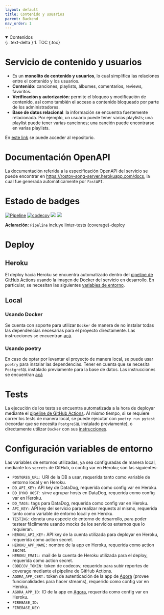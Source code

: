```yaml
---
layout: default
title: Contenido y usuarios
parent: Backend
nav_order: 1
---
```


<details open markdown="block">
  <summary>
	Contenidos
  </summary>
  {: .text-delta }
1. TOC
{:toc}
</details>


# Servicio de contenido y usuarios

- Es un **monolito de contenido y usuarios**, lo cual simplifica las relaciones entre el contenido y los usuarios.
- **Contenido**: canciones, playlists, álbumes, comentarios, reviews, favoritos.
- **Verificación y autorización**: permite el bloqueo y modificación de contenido, así como también el acceso
a contenido bloqueado por parte de los administradores.
- **Base de datos relacional**: la información se encuentra fuertemente relacionada.
Por ejemplo, un usuario puede tener varias playlists; una playlist puede tener varias canciones; una canción puede
encontrarse en varias playlists.

En [este link](https://github.com/taller2-grupo5-rostov-1c2022/songs-server) se puede acceder al repositorio.

# Documentación OpenAPI

La documentación referida a la especificación OpenAPI del servicio se puede encontrar en https://rostov-song-server.herokuapp.com/docs, la
cual fue generada automáticamente por `FastAPI`.

# Estado de badges

[![Pipeline](https://github.com/taller2-grupo5-rostov-1c2022/songs-server/actions/workflows/pipeline.yml/badge.svg?branch=master)](https://github.com/taller2-grupo5-rostov-1c2022/songs-server/actions/workflows/pipeline.yml)
[![codecov](https://codecov.io/gh/taller2-grupo5-rostov-1c2022/songs-server/branch/master/graph/badge.svg?token=LJIu1T1HQr)](https://codecov.io/gh/taller2-grupo5-rostov-1c2022/songs-server)
[![](https://img.shields.io/badge/python-3.9-blue.svg)](https://www.python.org/downloads/)
[![](https://img.shields.io/badge/docs-fastapi-blue.svg)](https://fastapi.tiangolo.com/)

**Aclaración:** `Pipeline` incluye linter-tests (coverage)-deploy

# Deploy

## Heroku

El deploy hacia Heroku se encuentra automatizado dentro del [pipeline de GitHub Actions](https://github.com/taller2-grupo5-rostov-1c2022/songs-server/blob/master/.github/workflows/pipeline.yml)
usando la imagen de Docker del servicio en desarrollo. En particular, se necesitan las siguientes
[variables de entorno](https://github.com/taller2-grupo5-rostov-1c2022/songs-server#heroku).

## Local

### Usando Docker

Se cuenta con soporte para utilizar `Docker` de manera de no instalar todas las dependencias necesarias para el proyecto directamente.
Las instrucciones se encuentran [acá](https://github.com/taller2-grupo5-rostov-1c2022/songs-server#docker).

### Usando poetry

En caso de optar por levantar el proyecto de manera local, se puede usar `poetry` para instalar las dependencias. Tener en
cuenta que se necesita `PostgreSQL` instalado previamente para la base de datos. Las instrucciones se encuentran [acá](https://github.com/taller2-grupo5-rostov-1c2022/songs-server#installing-the-project)

# Tests

La ejecución de los tests se encuentra automatizada a la hora de deployar mediante el [pipeline de GitHub Actions](https://github.com/taller2-grupo5-rostov-1c2022/songs-server/blob/master/.github/workflows/pipeline.yml).
Al mismo tiempo, si se requiere correr los tests de manera local, se puede ejecutar con `poetry run pytest` (recordar
que se necesita `PostgreSQL` instalado previamente), o directamente utilizar `Docker` con sus [instrucciones](https://github.com/taller2-grupo5-rostov-1c2022/songs-server#running-tests-within-container).

# Configuración variables de entorno

Las variables de entornos utilizadas, ya sea configuradas de manera local, mediante los `secrets` de GitHub, o config var en Heroku;
son las siguientes:

- `POSTGRES_URL:` URI de la DB a usar, requerida tanto como variable de entorno local y en Heroku.
- `DD_API_KEY:` API key de DataDog, requerida como config var en Heroku.
- `DD_DYNO_HOST:` sirve agrupar hosts en DataDog, requerida como config var en Heroku.
- `DD_TAGS:` tags para DataDog, requerida como config var en Heroku.
- `API_KEY:` API key del servicio para realizar requests al mismo, requerida tanto como variable de entorno local y en Heroku.
- `TESTING:` denota una especie de entorno de desarrollo, para poder testear fácilmente usando mocks de los servicios externos que lo requieran.
- `HEROKU_API_KEY:` API key de la cuenta utilizada para deployar en Heroku, requerida como action secret.
- `HEROKU_APP_NAME:` nombre de la app en Heroku, requerida como action secret.
- `HEROKU_EMAIL:` mail de la cuenta de Heroku utilizada para el deploy, requerida como action secret.
- `CODECOV_TOKEN:` token de codecov, requerido para subir reportes de coverage mediante el pipeline de GitHub Actions.
- `AGORA_APP_CERT:` token de autenticación de la app de [Agora](https://www.agora.io/en/) (provee funcionalidades para hacer streams), requerido como config var en Heroku.
- `AGORA_APP_ID:` ID de la app en [Agora](https://www.agora.io/en/), requerida como config var en Heroku.
- `FIREBASE_ID:`
- `FIREBASE_KEY:`